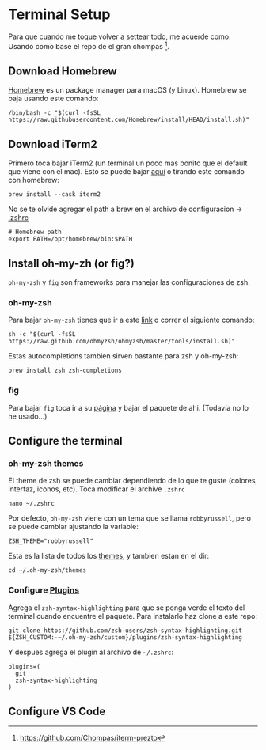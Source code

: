 # Terminal Setup

Para que cuando me toque volver a settear todo, me acuerde como. Usando como base el repo de el gran chompas [^0].

## Download Homebrew

[Homebrew](https://brew.sh/) es un package manager para macOS (y Linux). Homebrew se baja usando este comando:
```
/bin/bash -c "$(curl -fsSL https://raw.githubusercontent.com/Homebrew/install/HEAD/install.sh)"
```

## Download iTerm2

Primero toca bajar iTerm2 (un terminal un poco mas bonito que el default que viene con el mac). Esto se puede bajar [aquí](https://iterm2.com/downloads.html) o tirando este comando con homebrew:
```
brew install --cask iterm2
```

No se te olvide agregar el path a brew en el archivo de configuracion -> [.zshrc](assets/zshrc.txt)
```
# Homebrew path
export PATH=/opt/homebrew/bin:$PATH
```

## Install oh-my-zh (or fig?)

`oh-my-zsh` y `fig` son frameworks para manejar las configuraciones de zsh.

### oh-my-zsh

Para bajar `oh-my-zsh` tienes que ir a este [link](https://ohmyz.sh/#install) o correr el siguiente comando:
```
sh -c "$(curl -fsSL https://raw.github.com/ohmyzsh/ohmyzsh/master/tools/install.sh)"
```

Estas autocompletions tambien sirven bastante para zsh y oh-my-zsh:

```
brew install zsh zsh-completions
```

### fig

Para bajar `fig` toca ir a su [página](https://fig.io/) y bajar el paquete de ahi. (Todavía no lo he usado...)

## Configure the terminal

### oh-my-zsh themes

El theme de zsh se puede cambiar dependiendo de lo que te guste (colores, interfaz, iconos, etc). Toca modificar el archive `.zshrc`
```
nano ~/.zshrc
```

Por defecto, `oh-my-zsh` viene con un tema que se llama `robbyrussell`, pero se puede cambiar ajustando la variable:
```
ZSH_THEME="robbyrussell"
```

Esta es la lista de todos los [themes](https://github.com/ohmyzsh/ohmyzsh/wiki/Themes), y tambien estan en el dir:
```
cd ~/.oh-my-zsh/themes
```

### Configure [Plugins](https://ivanaugustobd.medium.com/your-terminal-can-be-much-much-more-productive-5256424658e8)

Agrega el `zsh-syntax-highlighting` para que se ponga verde el texto del terminal cuando encuentre el paquete. Para instalarlo haz clone a este repo:
```
git clone https://github.com/zsh-users/zsh-syntax-highlighting.git ${ZSH_CUSTOM:-~/.oh-my-zsh/custom}/plugins/zsh-syntax-highlighting
```

Y despues agrega el plugin al archivo de `~/.zshrc`:
```
plugins=(
  git
  zsh-syntax-highlighting
)
```

## Configure VS Code



[^0]: https://github.com/Chompas/iterm-prezto
